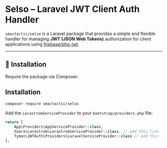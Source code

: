 # Selso – Laravel JWT Client Auth Handler

`smactactic/selso` is a Laravel package that provides a simple and flexible handler for managing **JWT (JSON Web Tokens)** authorization for client applications using [firebase/php-jwt](https://github.com/firebase/php-jwt).

---

## 🚀 Installation

Require the package via Composer:

## Installation

```bash
composer require smactactic/selso
```

Add the `LarastromServiceProvider` to your `bootstrap/providers.php` file:

```php
return [
    App\Providers\AppServiceProvider::class,
    Soara\Larastrom\LarastromServiceProvider::class, // add this line
    Tymon\JWTAuth\Providers\LaravelServiceProvider::class // add this line
];
```
